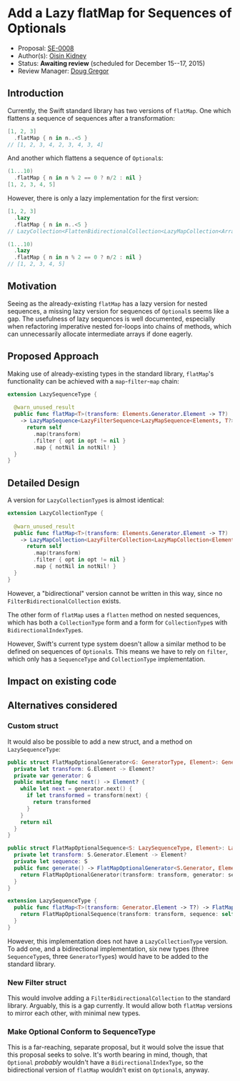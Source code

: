 # Add a Lazy flatMap for Sequences of Optionals #

* Proposal: [SE-0008](https://github.com/apple/swift-evolution/blob/master/proposals/0008-lazy-flatmap-for-optionals.md)
* Author(s): [Oisin Kidney](https://github.com/oisdk)
* Status: **Awaiting review** (scheduled for December 15--17, 2015)
* Review Manager: [Doug Gregor](https://github.com/DougGregor)

## Introduction ##

Currently, the Swift standard library has two versions of `flatMap`. One which flattens a sequence of sequences after a transformation:

```swift
[1, 2, 3]
  .flatMap { n in n..<5 } 
// [1, 2, 3, 4, 2, 3, 4, 3, 4]
```

And another which flattens a sequence of `Optional`s:

```swift
(1...10)
  .flatMap { n in n % 2 == 0 ? n/2 : nil }
[1, 2, 3, 4, 5]
```

However, there is only a lazy implementation for the first version:

```swift
[1, 2, 3]
  .lazy
  .flatMap { n in n..<5 }
// LazyCollection<FlattenBidirectionalCollection<LazyMapCollection<Array<Int>, Range<Int>>>>

(1...10)
  .lazy
  .flatMap { n in n % 2 == 0 ? n/2 : nil }
// [1, 2, 3, 4, 5]
```

## Motivation ##

Seeing as the already-existing `flatMap` has a lazy version for nested sequences, a missing lazy version for sequences of `Optional`s seems like a gap. The usefulness of lazy sequences is well documented, especially when refactoring imperative nested for-loops into chains of methods, which can unnecessarily allocate intermediate arrays if done eagerly.

## Proposed Approach ##

Making use of already-existing types in the standard library, `flatMap`'s functionality can be achieved with a `map`-`filter`-`map` chain:

```swift
extension LazySequenceType {
  
  @warn_unused_result
  public func flatMap<T>(transform: Elements.Generator.Element -> T?)
    -> LazyMapSequence<LazyFilterSequence<LazyMapSequence<Elements, T?>>, T> {
      return self
        .map(transform)
        .filter { opt in opt != nil }
        .map { notNil in notNil! }
  }
}
```

## Detailed Design ##

A version for `LazyCollectionType`s is almost identical:

```swift
extension LazyCollectionType {
  
  @warn_unused_result
  public func flatMap<T>(transform: Elements.Generator.Element -> T?)
    -> LazyMapCollection<LazyFilterCollection<LazyMapCollection<Elements, T?>>, T> {
      return self
        .map(transform)
        .filter { opt in opt != nil }
        .map { notNil in notNil! }
  }
}
```

However, a "bidirectional" version cannot be written in this way, since no `FilterBidirectionalCollection` exists.

The other form of `flatMap` uses a `flatten` method on nested sequences, which has both a `CollectionType` form and a form for `CollectionType`s with `BidirectionalIndexType`s. 

However, Swift's current type system doesn't allow a similar method to be defined on sequences of `Optional`s. This means we have to rely on `filter`, which only has a `SequenceType` and `CollectionType` implementation.

## Impact on existing code ##

## Alternatives considered ##

### Custom struct ###

It would also be possible to add a new struct, and a method on `LazySequenceType`:

```swift
public struct FlatMapOptionalGenerator<G: GeneratorType, Element>: GeneratorType {
  private let transform: G.Element -> Element?
  private var generator: G
  public mutating func next() -> Element? {
    while let next = generator.next() {
      if let transformed = transform(next) {
        return transformed
      }
    }
    return nil
  }
}

public struct FlatMapOptionalSequence<S: LazySequenceType, Element>: LazySequenceType {
  private let transform: S.Generator.Element -> Element?
  private let sequence: S
  public func generate() -> FlatMapOptionalGenerator<S.Generator, Element> {
    return FlatMapOptionalGenerator(transform: transform, generator: sequence.generate())
  }
}

extension LazySequenceType {
  public func flatMap<T>(transform: Generator.Element -> T?) -> FlatMapOptionalSequence<Self, T> {
    return FlatMapOptionalSequence(transform: transform, sequence: self)
  }
}
```

However, this implementation does not have a `LazyCollectionType` version. To add one, and a bidirectional implementation, six new types (three `SequenceType`s, three `GeneratorType`s) would have to be added to the standard library. 

### New Filter struct ###

This would involve adding a `FilterBidirectionalCollection` to the standard library. Arguably, this is a gap currently. It would allow both `flatMap` versions to mirror each other, with minimal new types.

### Make Optional Conform to SequenceType ###

This is a far-reaching, separate proposal, but it would solve the issue that this proposal seeks to solve. It's worth bearing in mind, though, that `Optional` *probably* wouldn't have a `BidirectionalIndexType`, so the bidirectional version of `flatMap` wouldn't exist on `Optional`s, anyway.
